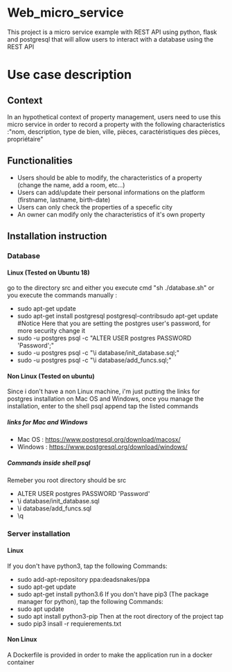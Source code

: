 # Web_micro_service
This project is a micro service example with REST API using python, flask and postgresql that will allow users to interact with a database using the REST API

# Use case description
## Context
In an hypothetical context of property management, users need to use this micro service in order to record a property with the following characteristics :"nom, description, type de bien, ville, pièces, caractéristiques des pièces, propriétaire"

## Functionalities

* Users should be able to modify, the characteristics of a property  (change the name, add a room, etc...)
* Users can add/update their personal informations on the platform (firstname, lastname, birth-date)
* Users can only check the properties of a specefic city
* An owner can modify only the characteristics of it's own property

## Installation instruction



### Database
#### Linux (Tested on Ubuntu 18)
go to the directory src and  either you execute cmd "sh ./database.sh" or you execute the commands manually :

* sudo apt-get update
* sudo apt-get install postgresql postgresql-contribsudo apt-get update
#Notice Here that you are setting the postgres user's password, for more security change it
* sudo -u postgres psql -c "ALTER USER postgres PASSWORD 'Password';"
* sudo -u postgres psql -c "\i database/init_database.sql;"
* sudo -u postgres psql -c "\i database/add_funcs.sql;"
#### Non Linux (Tested on ubuntu)
Since i don't have a non Linux machine, i'm just putting the links
for postgres installation on Mac OS and Windows, once you manage the installation,
enter to the shell psql append tap the listed commands

##### links for Mac and Windows

* Mac OS  : https://www.postgresql.org/download/macosx/
* Windows : https://www.postgresql.org/download/windows/

##### Commands inside shell psql
Remeber you root directory should be src

* ALTER USER postgres PASSWORD 'Password'
* \i database/init_database.sql
* \i database/add_funcs.sql
* \q

### Server installation
#### Linux
If you don't have python3, tap the following Commands:
* sudo add-apt-repository ppa:deadsnakes/ppa
* sudo apt-get update
* sudo apt-get install python3.6
If you don't have pip3 (The package manager for python), tap the following Commands:
* sudo apt update
* sudo apt install python3-pip
Then at the root directory of the project tap
* sudo pip3 insall -r requierements.txt
#### Non Linux
A Dockerfile is provided in order to make the application run in a docker container 

